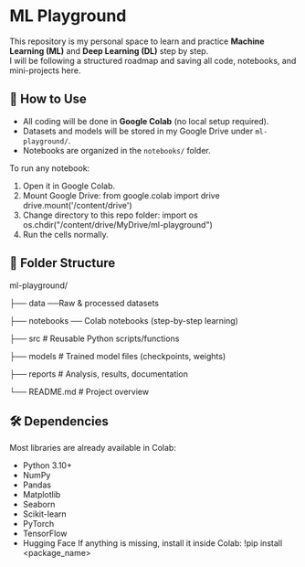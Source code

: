 # ML Playground

This repository is my personal space to learn and practice **Machine Learning (ML)** and **Deep Learning (DL)** step by step.  
I will be following a structured roadmap and saving all code, notebooks, and mini-projects here.

## 🚀 How to Use
- All coding will be done in **Google Colab** (no local setup required).
- Datasets and models will be stored in my Google Drive under `ml-playground/`.
- Notebooks are organized in the `notebooks/` folder.

To run any notebook:
1. Open it in Google Colab.
2. Mount Google Drive:
   from google.colab import drive
   drive.mount('/content/drive')
3. Change directory to this repo folder:
   import os
   os.chdir("/content/drive/MyDrive/ml-playground")
4. Run the cells normally.

## 📂 Folder Structure

ml-playground/

├── data               ──Raw & processed datasets

├── notebooks         ── Colab notebooks (step-by-step learning)

├── src               # Reusable Python scripts/functions

├── models            # Trained model files (checkpoints, weights)

├── reports           # Analysis, results, documentation

└── README.md         # Project overview


## 🛠️ Dependencies
Most libraries are already available in Colab:
- Python 3.10+
- NumPy
- Pandas
- Matplotlib
- Seaborn
- Scikit-learn
- PyTorch
- TensorFlow
- Hugging Face
If anything is missing, install it inside Colab:
  !pip install <package_name>

